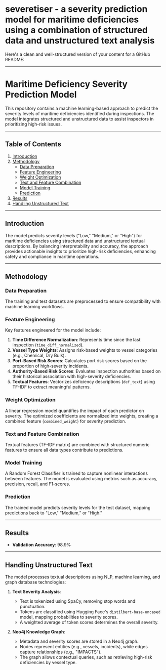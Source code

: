 # severetiser - a severity prediction model for maritime deficiencies using a combination of structured data and unstructured text analysis
Here's a clean and well-structured version of your content for a GitHub README:

---

# Maritime Deficiency Severity Prediction Model

This repository contains a machine learning-based approach to predict the severity levels of maritime deficiencies identified during inspections. The model integrates structured and unstructured data to assist inspectors in prioritizing high-risk issues.

---

## Table of Contents

1. [Introduction](#introduction)  
2. [Methodology](#methodology)  
   - [Data Preparation](#data-preparation)  
   - [Feature Engineering](#feature-engineering)  
   - [Weight Optimization](#weight-optimization)  
   - [Text and Feature Combination](#text-and-feature-combination)  
   - [Model Training](#model-training)  
   - [Prediction](#prediction)  
3. [Results](#results)  
4. [Handling Unstructured Text](#handling-unstructured-text)  

---

## Introduction

The model predicts severity levels ("Low," "Medium," or "High") for maritime deficiencies using structured data and unstructured textual descriptions. By balancing interpretability and accuracy, the approach provides actionable insights to prioritize high-risk deficiencies, enhancing safety and compliance in maritime operations.

---

## Methodology

### Data Preparation

The training and test datasets are preprocessed to ensure compatibility with machine learning workflows.

### Feature Engineering

Key features engineered for the model include:

1. **Time Difference Normalization**: Represents time since the last inspection (`time_diff_normalized`).
2. **Vessel Type Weights**: Assigns risk-based weights to vessel categories (e.g., Chemical, Dry Bulk).
3. **Port-Based Risk Scores**: Calculates port risk scores based on the proportion of high-severity incidents.
4. **Authority-Based Risk Scores**: Evaluates inspection authorities based on their historical association with high-severity deficiencies.
5. **Textual Features**: Vectorizes deficiency descriptions (`def_text`) using TF-IDF to extract meaningful patterns.

### Weight Optimization

A linear regression model quantifies the impact of each predictor on severity. The optimized coefficients are normalized into weights, creating a combined feature (`combined_weight`) for severity prediction.

### Text and Feature Combination

Textual features (TF-IDF matrix) are combined with structured numeric features to ensure all data types contribute to predictions.

### Model Training

A Random Forest Classifier is trained to capture nonlinear interactions between features. The model is evaluated using metrics such as accuracy, precision, recall, and F1-scores.

### Prediction

The trained model predicts severity levels for the test dataset, mapping predictions back to "Low," "Medium," or "High."

---

## Results

- **Validation Accuracy**: 98.9%

---

## Handling Unstructured Text

The model processes textual descriptions using NLP, machine learning, and graph database technologies:

1. **Text Severity Analysis**:  
   - Text is tokenized using SpaCy, removing stop words and punctuation.  
   - Tokens are classified using Hugging Face's `distilbert-base-uncased` model, mapping probabilities to severity scores.  
   - A weighted average of token scores determines the overall severity.

2. **Neo4j Knowledge Graph**:  
   - Metadata and severity scores are stored in a Neo4j graph.  
   - Nodes represent entities (e.g., vessels, incidents), while edges capture relationships (e.g., "IMPACTS").  
   - The graph allows contextual queries, such as retrieving high-risk deficiencies by vessel type.
